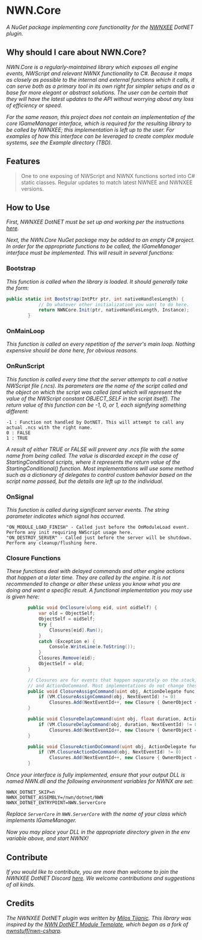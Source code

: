 # NWN.Core #
_A NuGet package implementing core functionality for the [NWNXEE](https://github.com/nwnxee/unified "NWNXEE") DotNET plugin._

## Why should I care about NWN.Core? ##
_NWN.Core is a regularly-maintained library which exposes all engine events, NWScript and relevant NWNX functionality to C#. Because it maps as closely as possible to the internal and external functions which it calls, it can serve both as a primary tool in its own right for simpler setups and as a base for more elegant or abstract solutions. The user can be certain that they will have the latest updates to the API without worrying about any loss of efficiency or speed._

_For the same reason, this project does not contain an implementation of the core IGameManager interface, which is required for the resulting library to be called by NWNXEE; this implementation is left up to the user. For examples of how this interface can be leveraged to create complex module systems, see the Example directory (TBD)._

## Features ##
> One to one exposing of NWScript and NWNX functions sorted into C# static classes.
> Regular updates to match latest NWNEE and NWNXEE versions.

## How to Use ##
_First, NWNXEE DotNET must be set up and working per the instructions [here](https://github.com/nwnxee/unified/tree/master/Plugins/DotNET "NWNXEE DotNet Instructions")._

_Next, the NWN.Core NuGet package may be added to an empty C# project. In order for the appropriate functions to be called, the IGameManager interface must be implemented. This will result in several functions:_

### Bootstrap ###
_This function is called when the library is loaded. It should generally take the form:_

```csharp
public static int Bootstrap(IntPtr ptr, int nativeHandlesLength) {
            // Do whatever other initialization you want to do here.
            return NWNCore.Init(ptr, nativeHandlesLength, Instance);
        }
```

### OnMainLoop ###
_This function is called on every repetition of the server's main loop. Nothing expensive should be done here, for obvious reasons._

### OnRunScript ###
_This function is called every time that the server attempts to call a native NWScript file (.ncs). Its parameters are the name of the script called and the object on which the script was called (and which will represent the value of the NWScript constant OBJECT_SELF in the script itself). The return value of this function can be -1, 0, or 1, each signifying something different:_
```
-1 : Function not handled by DotNET. This will attempt to call any actual .ncs with the right name.
0 : FALSE
1 : TRUE
```
_A result of either TRUE or FALSE will prevent any .ncs file with the same name from being called. The value is discarded except in the case of StartingConditional scripts, where it represents the return value of the StartingConditional() function. Most implementations will use some method such as a dictionary of delegates to control custom behavior based on the script name passed, but the details are left up to the individual._

### OnSignal ###
_This function is called during significant server events. The string parameter indicates which signal has occurred._
```
"ON_MODULE_LOAD_FINISH" - Called just before the OnModuleLoad event. Perform any init requiring NWScript usage here.
"ON_DESTROY_SERVER" - Called just before the server will be shutdown. Perform any cleanup/flushing here.
```

### Closure Functions ###
_These functions deal with delayed commands and other engine actions that happen at a later time. They are called by the engine. It is not recommended to change or alter these unless you know what you are doing and want a specific result. A functional implementation you may use is given here:_

```csharp
        public void OnClosure(ulong eid, uint oidSelf) {
            var old = ObjectSelf;
            ObjectSelf = oidSelf;
            try {
                Closures[eid].Run();
            }
            catch (Exception e) {
                Console.WriteLine(e.ToString());
            }
            Closures.Remove(eid);
            ObjectSelf = old;
        }

        // Closures are for events that happen separately on the stack, specifically AssignCommand, DelayCommand,
        // and ActionDoCommand. Most implementations do not change these.
        public void ClosureAssignCommand(uint obj, ActionDelegate func) {
            if (VM.ClosureAssignCommand(obj, NextEventId) != 0)
                Closures.Add(NextEventId++, new Closure { OwnerObject = obj, Run = func });
        }

        public void ClosureDelayCommand(uint obj, float duration, ActionDelegate func) {
            if (VM.ClosureDelayCommand(obj, duration, NextEventId) != 0)
                Closures.Add(NextEventId++, new Closure { OwnerObject = obj, Run = func });
        }

        public void ClosureActionDoCommand(uint obj, ActionDelegate func) {
            if (VM.ClosureActionDoCommand(obj, NextEventId) != 0)
                Closures.Add(NextEventId++, new Closure { OwnerObject = obj, Run = func });
        }
```
_Once your interface is fully implemented, ensure that your output DLL is named NWN.dll and the following environment variables for NWNX are set:_
```
NWNX_DOTNET_SKIP=n
NWNX_DOTNET_ASSEMBLY=/nwn/dotnet/NWN
NWNX_DOTNET_ENTRYPOINT=NWN.ServerCore
```
_Replace ``ServerCore`` in ``NWN.ServerCore`` with the name of your class which implements IGameManager._

_Now you may place your DLL in the appropriate directory given in the env variable above, and start NWNX!_

## Contribute ##
_If you would like to contribute, you are more than welcome to join the NWNXEE DotNET Discord [here](https://discord.gg/BY9cq3Q "NWNXEE DotNET Discord"). We welcome contributions and suggestions of all kinds._

## Credits ##
_The NWNXEE DotNET plugin was written by [Milos Tijanic](https://github.com/mtijanic "Milos Tijanic")._
_This library was inspired by the [NWN DotNET Module Template](https://github.com/urothis/nwn-dotnet-module-template "NWN DotNET Module Template"), which began as a fork of [nwnstuff/nwn-csharp](https://github.com/nwnstuff/nwn-csharp/ "nwn-csharp")._
